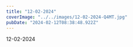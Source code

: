 ```yaml
---
title: "12-02-2024"
coverImage: "../../images/12-02-2024-Q4MT.jpg"
pubDate: "2024-02-12T08:38:48.922Z"
---
```


12-02-2024
